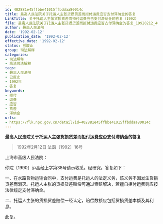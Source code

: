 ```yaml
---
id: 402881e45ffbbe41015ffbddaa80014c
title: 最高人民法院关于托运人主张货损货差而拒付运费应否支付滞纳金的答复
LinkTitle: 关于托运人主张货损货差而拒付运费应否支付滞纳金的答复（1992）
file: 最高人民法院关于托运人主张货损货差而拒付运费应否支付滞纳金的答复_19920212_402881e45ffbbe41015ffbddaa80014c.docx
author: 最高人民法院
date: '1992-02-12'
publication_date: '1992-02-12'
effective_date: '1992-02-12'
status: 已废止
group: 司法解释
categories:
- 司法解释
- 高法司法解释
tags:
- 最高人民法院
- 已废止
- 1992年
- 答复
keywords:
- 拒付
- 运费
- 应否
- 货差
- 滞纳金
urls:
- https://flk.npc.gov.cn/detail?id=402881e45ffbbe41015ffbddaa80014c
---
```


**最高人民法院关于托运人主张货损货差而拒付运费应否支付滞纳金的答复**

> 1992年2月12日 法函〔1992〕16号

上海市高级人民法院：

你院〔1990〕沪高经上字第38号请示收悉。经研究，答复如下：

一、在水路货物运输合同中，支付运费是托运人的法定义务，该义务不因发生货损货差而消灭。托运人主张的货损货差赔偿可通过索赔解决，若擅自拒付运费则应按法律规定支付滞纳金。

二、托运人主张的货损货差赔偿一经认定，赔偿数额应包括货损货差本额及其利息。

此复。
